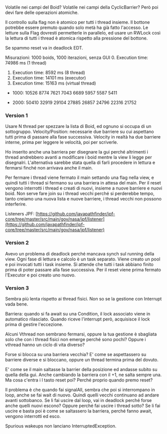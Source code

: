 Volatile nei campi del Boid? 
Volatile nei campi della CyclicBarrier? 
Però poi devi fare delle operazioni atomiche.

Il controllo sulla flag non è atomico per tutti i thread insieme.
Il bottone potrebbe essere premuto quando solo metà ha già fatto l'accesso.
Le letture sulla Flag dovresti permetterle in parallelo, ed usare un RWLock così la lettura di tutti i thread è atomica rispetto alla pressione del bottone. 

Se spammo reset va in deadlock EDT.

Misurazioni: 1000 boids, 1000 iterazioni, senza GUI
0. Execution time: 74986 ms (1 thread)
1. Execution time: 8592 ms (8 thread)
2. Execution time: 14101 ms (executor)
3. Execution time: 15163 ms (virtual thread)

- 1000:
10526
8774
7621
7043
6689
5957
5587
5411

- 2000:
50410
32919
29104
27885
26857
24796
22316
21752

### Version 1
Usare N thread per spezzare la lista di Boid, ed ognuno si occupa di un sottogruppo.
Velocity/Position: necessarie due barriere su cui aspettano tutti prima di passare alla fase successiva.
Velocity in realtà ha due barriere interne, prima per leggere le velocità, poi per scriverle.

Ho inserito anche una barriera per disegnare la gui perché altrimenti i thread andrebbero avanti a modificare i boid mentre la view li legge per disegnalri. 
L'alternativa sarebbe stata quella di farli procedere in lettura e fermarsi finché non arrivava anche il main. 

Per fermare i thread viene fermato il main settando una flag nella view, e quindi tutti i thread si fermano su una barriera in attesa del main. 
Per il reset vengono interrotti i thread e creati di nuovi, insieme a nuove barriere e nuovi boid. 
Non serve fare join su i thread vecchi perché si perderebbe tempo, tanto creiamo una nuova lista e nuove barriere, i thread vecchi non possono interferire. 



Listeners JPF:
[https://github.com/javapathfinder/jpf-core/tree/master/src/main/gov/nasa/jpf/listener](https://github.com/javapathfinder/jpf-core/tree/master/src/main/gov/nasa/jpf/listener)


### Version 2
Avevo un problema di deadlock perché mancava synch sul running della view.
Ogni fase di lettura e calcolo è un task separato. Viene creato un pool e poi invocati tutti i task insieme. 
Si attende che tutti i task abbiano finito prima di poter passare alla fase successiva.
Per il reset viene prima fermato l'Executor e poi creato uno nuovo.

### Version 3
Sembra più lenta rispetto ai thread fisici.
Non so se la gestione con Interrupt vada bene.

Barriera: quando si fa await su una Condition, il lock associato viene in automatico rilasciato. 
Quando riceve l'interrupt però, acquisisce il lock prima di gestire l'eccezione. 

Alcuni Vthread non sembrano fermarsi, oppure la tua gestione è sbagliata solo che con i thread fisici non emerge perché sono pochi?
Oppure i vthread hanno un ciclo di vita diverso?

Forse si blocca su una barriera vecchia? E' come se aspettassero su barriere diverse e si bloccano, oppure un thread termina prima del dovuto.

E' come se il main saltasse la barrier della posizione ed andasse subito su quella della gui. Anche cambiando la barriera con il +1, ne salta sempre una.
Ma cosa c'entra i l tasto reset poi? Perché proprio quando premo reset?

Il problema è che quando fai signalAll, sembra che poi si interrompano in loop, anche se fai wait di nuovo. 
Quindi quelli vecchi continuano ad andare avanti sottobanco.
Se li fai uscire dal loop, vai in deadlock perché forse anche quelli nuovi escono? Oppure perché fai uscire i thread sotto?
Se li fai uscire e basta poi è come se saltassero la barriera, perché fanno await, vengono interrotti ed esco. 

Spurious wakeups non lanciano InterruptedException.